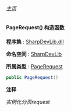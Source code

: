 ###### [主页](./Index.md "主页")

#### PageRequest() 构造函数

**程序集** : [SharpDevLib.dll](./SharpDevLib.assembly.md "SharpDevLib.dll")

**命名空间** : [SharpDevLib](./SharpDevLib.namespace.md "SharpDevLib")

**所属类型** : [PageRequest](./SharpDevLib.PageRequest.md "PageRequest")

``` csharp
public PageRequest()
```
**注释**

*实例化分页request*


